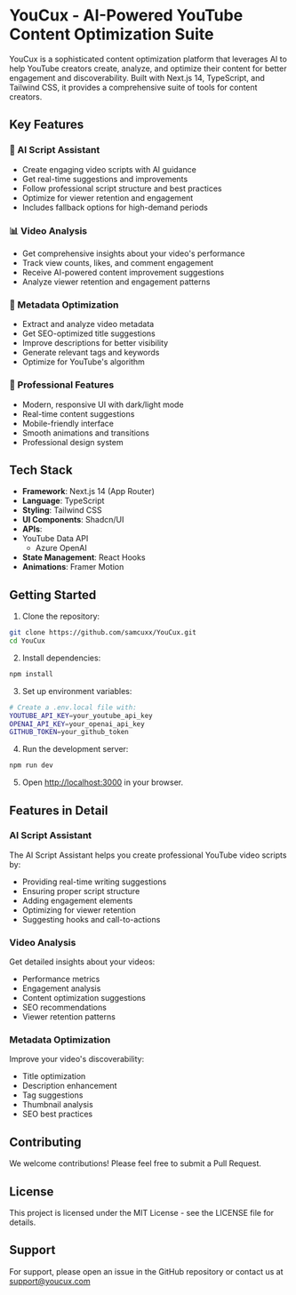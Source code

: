 # YouCux - AI-Powered YouTube Content Optimization Suite

YouCux is a sophisticated content optimization platform that leverages AI to help YouTube creators create, analyze, and optimize their content for better engagement and discoverability. Built with Next.js 14, TypeScript, and Tailwind CSS, it provides a comprehensive suite of tools for content creators.

## Key Features

### 🤖 AI Script Assistant

- Create engaging video scripts with AI guidance
- Get real-time suggestions and improvements
- Follow professional script structure and best practices
- Optimize for viewer retention and engagement
- Includes fallback options for high-demand periods

### 📊 Video Analysis

- Get comprehensive insights about your video's performance
- Track view counts, likes, and comment engagement
- Receive AI-powered content improvement suggestions
- Analyze viewer retention and engagement patterns

### 🎯 Metadata Optimization

- Extract and analyze video metadata
- Get SEO-optimized title suggestions
- Improve descriptions for better visibility
- Generate relevant tags and keywords
- Optimize for YouTube's algorithm

### 💫 Professional Features

- Modern, responsive UI with dark/light mode
- Real-time content suggestions
- Mobile-friendly interface
- Smooth animations and transitions
- Professional design system

## Tech Stack

- **Framework**: Next.js 14 (App Router)
- **Language**: TypeScript
- **Styling**: Tailwind CSS
- **UI Components**: Shadcn/UI
- **APIs**:
- YouTube Data API
  - Azure OpenAI
- **State Management**: React Hooks
- **Animations**: Framer Motion

## Getting Started

1. Clone the repository:

```bash
git clone https://github.com/samcuxx/YouCux.git
cd YouCux
```

2. Install dependencies:

```bash
npm install
```

3. Set up environment variables:

```bash
# Create a .env.local file with:
YOUTUBE_API_KEY=your_youtube_api_key
OPENAI_API_KEY=your_openai_api_key
GITHUB_TOKEN=your_github_token
```

4. Run the development server:

```bash
npm run dev
```

5. Open [http://localhost:3000](http://localhost:3000) in your browser.

## Features in Detail

### AI Script Assistant

The AI Script Assistant helps you create professional YouTube video scripts by:

- Providing real-time writing suggestions
- Ensuring proper script structure
- Adding engagement elements
- Optimizing for viewer retention
- Suggesting hooks and call-to-actions

### Video Analysis

Get detailed insights about your videos:

- Performance metrics
- Engagement analysis
- Content optimization suggestions
- SEO recommendations
- Viewer retention patterns

### Metadata Optimization

Improve your video's discoverability:

- Title optimization
- Description enhancement
- Tag suggestions
- Thumbnail analysis
- SEO best practices

## Contributing

We welcome contributions! Please feel free to submit a Pull Request.

## License

This project is licensed under the MIT License - see the LICENSE file for details.

## Support

For support, please open an issue in the GitHub repository or contact us at support@youcux.com

